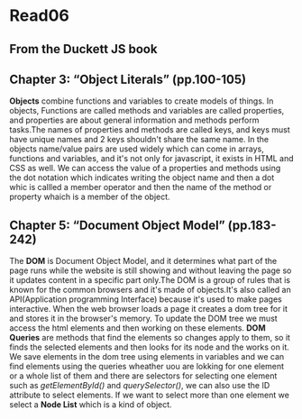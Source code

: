 # Read06
## From the Duckett JS book

## Chapter 3: “Object Literals” (pp.100-105)
**Objects** combine functions and variables to create models of things. In objects, Functions are called methods and variables are called properties, and properties are about general information and methods perform tasks.The names of properties and methods are called keys, and keys must have unique names and 2 keys shouldn't share the same name. In the objects name/value pairs are used widely which can come in arrays, functions and variables, and it's not only for javascript, it exists in HTML and CSS as well. We can access the value of a properties and methods using the dot notation which indicates writing the object name and then a dot whic is callled a member operator and then the name of the method or property whaich is a member of the object. 

## Chapter 5: “Document Object Model” (pp.183-242)
The **DOM** is Document Object Model, and it determines what part of the page runs while the website is still showing and without leaving the page so it updates content in a specific part only.The DOM is a group of rules that is known for the common browsers and it's made of objects.It's also called an API(Application programming Interface) because it's used to make pages interactive.
When the web browser loads a page it creates a dom tree for it and stores it in the browser's memory.
To update the DOM tree we must access the html elements and then working on these elements.
**DOM Queries** are methods that find the elements so changes apply to them, so it finds the selected elements and then looks for its node and the works on it. We save elements in the dom tree using elements in variables and we can find elements using the queries wheather uou are lokking for one element or a whole list of them and there are selectors for selecting one element such as *getElementById()* and *querySelector()*, we can also use the ID attribute to select elements. If we want to select more than one element we select a **Node List** which is a kind of object.

